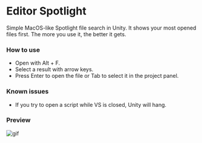 # Editor Spotlight

Simple MacOS-like Spotlight file search in Unity. It shows your most opened files first. The more you use it, the better it gets.

### How to use
- Open with Alt + F.
- Select a result with arrow keys.
- Press Enter to open the file or Tab to select it in the project panel.

### Known issues

- If you try to open a script while VS is closed, Unity will hang.

### Preview

![gif](https://i.giphy.com/media/3ohs4lLUapZ9D19poA/source.gif)
